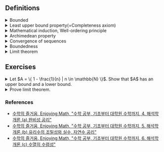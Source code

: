 ## Definitions

<details><summary>Bounded</summary>

  - Let $E \subseteq \mathbb{R}$. We say $E$ is bounded above(below) if there exists $\beta(\alpha) \in \mathbb{R}$ s.t. for each $x \in E, x \leq \beta(x \geq \alpha)$. In this case, $\beta(\alpha)$ is called an upper(lower) bound.
  
  - $E$ is bounded if $E$ is both bounded above and below.

  - Remark.
    1. $E = \emptyset$ is possible.
    2. $\beta, \alpha$ are not unique.
       - $\beta, \beta + 1, \beta + 2, \dots$
       - $\alpha, \alpha - 1, \alpha - 2, \dots$
       - ex. $`A = \{ 1 - \frac{1}{n} | n \in \mathbb{N} \} `$
       - ex. $\mathbb{N}$ has a lower bound, but doesn't have an upper bound.
       - ex. $`B = \{ r \in \mathbb{Q} | r > 0 \text{ and } r^2 < 2 \}`$. Then $B$ has a lower bound($\alpha = 0$). However, $B$ doesn't have the maximum element. \
         To show it, it is enough to show that if $p \in B$, then there exists $q \in B$ s.t. $p < q$.
         Take any $p \in B(\Leftrightarrow p > 0, p^2 < 2, p \in \mathbb{Q})$. \
         Take $q = p + \frac{2 - p^2}{p + 2}$. Since $\mathbb{Q}$ is field, then $q \in \mathbb{Q}$. \
         $2 - q = (\dots) = \frac{-2p^2 + 4}{(p+2)^2} > 0$ \
         $\therefore q \in B< 2$

</details>

<details><summary>Least upper bound property(=Completeness axiom)</summary>

  - Let $\emptyset \neq E \subseteq \mathbb{R}$ be bounded above. We say $\beta \in \mathbb{R}$ is the least upper bound of $E$ if:
    1. $\beta$ is an upper bound of $E$.
    2. If $\alpha < \beta$, then $\alpha$ is not an upper bound of $E$.
    
    We denote $\beta = supE$, called the supremum of $E$.

    ![image](images/supremum_illustration.jpg)

  - Remark.
    1. If $supE$ exists, then $supE$ must be unique. \
       $\because$ Let $\alpha, \beta$ be supremum of $E$. Then either:
       - $\alpha < \beta$(↯, by def. of least upper bound)
       - $\alpha = \beta$
       - $\alpha > \beta$(↯, by def. of least upper bound).
    2. Suppose $\emptyset \neq E \subseteq \mathbb{R}$ is not bounded above, i.e., ~(there exists $\beta$ s.t. for each $x \in E, x \leq \beta$). \
       $\Leftrightarrow$ For all $\beta \in \mathbb{R}$ there exists $x_{\beta} \in E \text{ s.t. } x_{\beta} > \beta$.<a name="remark_second_item"></a>
    3. Let $\emptyset \neq E \subseteq \mathbb{R}$ be not bounded above. \
       $\Rightarrow supE = \infty(\notin \mathbb{R})$
    4. $sup\emptyset = -\infty$
    5. Let $\emptyset \neq E \subseteq \mathbb{R}$ be bounded above. \
       $\Rightarrow$ There exists $supE = \beta \in \mathbb{R}$. (by def.) \
       Then for each $\epsilon > 0, \beta - \epsilon$ is not an upper bound. Thus by [ii.](#remark_second_item), there exists $x_{\epsilon} \in E$ s.t. $\beta - \epsilon < x_{\epsilon}$.<a name="#remark_fifth_item"></a> \
       Consequently, for each $\epsilon > 0$, there exists $x_{\epsilon} \in E$ s.t. $\beta - \epsilon < x_{\epsilon} \leq \beta$. \
       This is equivalent statement to say $\beta = supE$.
    6. For each $n \in \mathbb{N}(\epsilon = \frac{1}{n} > 0)$, by [v.](#remark_fifth_item), there exists $x_{n} \in E$ s.t. $\beta - \frac{1}{n} < x_{n} \leq \beta$.<a name="#remark_sixth_item"></a> \
       In particular, this shows that we can find a sequence ($x_{n}$) s.t. $\lim_{n\to\infty} x_{n} = \beta$. \
       In fact, [vi.](#remark_sixth_item) is equivalent to [v.](#remark_fifth_item). This is called Archimedean property.

</details>

<details><summary>Mathematical induction, Well-ordering principle</summary>

  - $`\text{Mathematical induction}_{M.I.}`$ \
    Let $A \subseteq \mathbb{N}$. If \
    $\quad$ ① $1 \in A$, \
    $\quad$ ② If $n \in A, \text{ then } n + 1 \in A$, \
    then $A = \mathbb{N}$.

  - $`\text{Well-ordering principle}_{W.O.}`$ \
    Let $A \subseteq \mathbb{N}, A \neq \emptyset$. Then there exists minimum of $A$.

  - $Proposition.$ $M.I.$ and $W.O.$ are equivalent. \
    $Proof.$ \
    ($W.O. \Rightarrow M.I.$) \
    Suppose $M.I.$ is false, i.e., let $`A \subseteq \mathbb{N} \text{ satisfying ①, ②, but } A \neq \mathbb{N}(*)`$. \
    By $`(*), \mathbb{N} - A \neq \emptyset(\mathbb{N} - A \text{ is proper subset of } \mathbb{N})`$. \
    Apply $W.O.$ Then there exists the minimum $m_0 \in \mathbb{N} - A$. \
    But, $1 \in A, 2 \in A, \dots , m_0 \in A$. (↯, $m_0 \in \mathbb{N} - A$) \
    Thus $A = \mathbb{N}$. \
    <br/>
    ($M.I. \Rightarrow W.O.$) \
    Let $A$ be non-empty subset of $\mathbb{N}$. \
    Suppose $W.O.$ is false for $A$. \
    i.e., there is no minimum of $A$. \
    Define $`B := \{ k \in \mathbb{N} | k \leq n \text{ for any } n \in A \}`$. \
    Since $`1 \notin A(\because \; 1 \text{ is minimum}), 1 \in B(\Rightarrow B \neq \emptyset).`$ \
    Let $m \in B$, then $m \notin A$. \
    Thus $`m + 1 \in B(\because\; \text{For any } n \in A, m < n, m + 1 \leq n)`$. \
    $\Rightarrow B = \mathbb{N}$ (by $M.I.$)\
    $\Rightarrow A = \emptyset$ (↯)

</details>

<details><summary>Archimedean property</summary>

  - Let $x, y \in \mathbb{R}$ with $x > 0$. Then there exists $n \in \mathbb{N}$ s.t. $nx > y$. \
    $Proof.$ \
    If $y \leq 0$, take $n = 1.(1 \times x > y).$ So suppose $y > 0$. \
    $Claim$: there exists $`n \in \mathbb{N} \;\:s.t.\;\: nx > y`$. \
    Suppose not, i.e., for each $n \in \mathbb{N}, nx \leq y$. \
    Define $`E :=  \{ nx | n \in \mathbb{N} \},`$ \
    Then $\emptyset \neq E \subseteq \mathbb{R}$, $E$ is bounded above by $y$. \
    Thus there exists $supE = \beta \in \mathbb{R}$. \
    Since $x > 0, \text{ then } \beta - x < \beta.$ \
    $\Rightarrow \beta - x$ is not an upper bound. \
    So there exists $`n \in \mathbb{N} \;\:s.t.\;\: \beta - x < nx \in E \leq \beta`$. \
    $\Rightarrow \beta < (n + 1)x, n + 1 \in \mathbb{N}$ \
    $\Rightarrow (n + 1)x \in E$ (↯, $\beta$ is an upper bound)
  
  - Remark.
    1. Take $x = \epsilon > 0, y = 1$.<a name="#ap_remark_first_item"></a> \
       Then by this property, there exists $`n \in \mathbb{N} \;\:s.t.\;\: n - \epsilon > 1(\Leftrightarrow \frac{1}{n} < \epsilon)`$.
    2. Let $\emptyset \neq E \subseteq \mathbb{R}$ be a non-empty, bounded above. \
       $\Rightarrow$ There exists $supE = \beta \in \mathbb{R}$. \
       $\Leftrightarrow$ For each $\epsilon > 0$, there exists $`x_{\epsilon} \in E \;\:s.t.\;\: \beta - \epsilon < x_{\epsilon} \leq \beta`$. \
       $\Leftrightarrow$ For each $n \in \mathbb{N}(\epsilon = \frac{1}{n})$, there exists $`x_n \in E \;\:s.t.\;\: \beta - \frac{1}{n} < x_n \leq \beta`$. $\dots$ (\*\*) \
       In fact , ($\Leftarrow$) holds as well. \
       Suppose (\*\*) holds, \
       Let $\epsilon > 0$ be fixed. Then by $A.P.$, there exists $`n \in \mathbb{}N \;\:s.t.\;\: \frac{1}{n} < \epsilon`$. (by [i.](#ap_remark_first_item)) \
       $\Leftrightarrow -\frac{1}{n} > -\epsilon \Leftrightarrow \beta - \frac{1}{n} > \beta - \epsilon$ \
       Thus for each $\epsilon > 0$, there exists $`n \in \mathbb{N} \;s.t.`$ for corresponding $x_n \in E$ satisfying \
       $\beta - \epsilon < \beta - \frac{1}{n} < x_n \leq \beta$. \
       Consequently, we have a sequence $`(x_n)_{n=1}^{\infty} \text{ s.t. } \lim_{n\to\infty} x_{n} = \beta`$. \
       \
       Note. 위의 논지(argument)는 $\beta$를 handling하는데 있어서 $\beta$로 수렴하는 수열로 다룰 수 있고, uncountable한 $\epsilon > 0$의 선택지를 countable한 $n$으로 다룰 수 있음을 시사한다.
   
   - Density of $\mathbb{Q}$(유리수의 조밀성) \
     For any $x, y \in \mathbb{R}$ with $x < y$, there exists $`r \in \mathbb{Q} \;\:s.t.\;\: x < r < y`$. \
     $Proof.$ \
     There are 3 cases for $x < y$. \
     ①$`x < 0 < y`$ \
     ②$`0 < x < y`$ \
     ③$`x < y < 0`$ \
     It suffices to show ②. \
     With 1, there exists $`n \in \mathbb{N} \;\:s.t.\;\: n(y - x) > 1`$ by $A.P.$($\Leftrightarrow nx + 1 < ny$) \
     $`Purpose.\; x < \frac{m}{n} < y`$ \
     Define $`A := \{ k \in \mathbb{N} | nx < k \} \neq \emptyset`$ \
     $`\Rightarrow \emptyset \neq A \subseteq \mathbb{N}`$. \
     By $W.O.$, there exists the smallest element $m_0 \in A$, i.e., $nx < m_0$ but $nx \geq m_0 - 1$. \
     So, $m_0 - 1 \leq nx < m_0$ \
     $\Rightarrow nx < m_0 \leq nx + 1 < ny$ \
     $\Rightarrow nx < m_0 < ny$ \
     $\Leftrightarrow x < \frac{m_0}{n} < y$. \
     $Remark.$ $m_0$ was coming from $W.O.$ and $n$ was coming from $sup$.

</details>

<details><summary>Convergence of sequences</summary>

  - We say $`\{ a_{n} \}_{n = 1}^{\infty}(\subseteq X, \text{X is topological space})`$ is a sequence if it is a function $`\{ a_{n} \}_{n = 1}^{\infty}: \mathbb{N} \rightarrow X(n \mapsto a_{n})`$. In advanced calculus, $`X = \mathbb{R}`$.
  
  - We say a sequence $`\{ a_{n} \}_{n = 1}^{\infty}(\subseteq \mathbb{R})`$ converges to $`\alpha \in \mathbb{R}`$ if for each $`\epsilon > 0`$, there exists $`N_{\epsilon} \in \mathbb{N} \;s.t.\;`$ for any $`n \geq N_{\epsilon}, n \in \mathbb{N}, |a_{n} - \alpha| < \epsilon`$. We denote $`\lim_{x\to\infty}a_{n} = \alpha`$. Otherwise, we say $`\{ a_{n} \}`$ diverges.

    Remark.
    - Step ⓪: For each $`\epsilon > 0`$($`\epsilon`$ is fixed)
    - Step ①: there exists corresponding $`N_{\epsilon} \in \mathbb{N}`$,
    - Step ②: for any $`n \geq N_{\epsilon}, n \in \mathbb{N}`$($n$ is fixed but arbitrary),
    - Step ③: $`|a_{n} - \alpha| < \epsilon`$.
  
  - ex. $`a_{n} = \frac{1}{n},`$ for each $`n \in \mathbb{N}`$. \
    Claim: $`\lim{n\to\infty}\frac{1}{n} = 0`$ \
    By Archimedean property, there exists $`N_{\epsilon} \in \mathbb{N} \;s.t.\; N_{\epsilon} \times \epsilon > 1 \Leftrightarrow \frac{1}{N_{\epsilon}} < \epsilon`$. \
    Then for any $`n \geq N_{\epsilon} \Leftrightarrow \frac{1}{n} \leq \frac{1}{N_{\epsilon}},`$ \
    $`|a_{n} - \alpha| = |\frac{1}{n} - 0| = \frac{1}{n} \leq \frac{1}{N_{\epsilon}} < \epsilon, \;i.e.\; |a_{n} - \alpha| < \epsilon`$. \
    Hence, $`\lim{n\to\infty}a_{n} = 0`$.

  - (counter example) $`b_{n} = 1-(-1)^{n}`$ for each $n$. \
    Prove: $`b_{n}`$ diverges. \
    Observe that $`|b_{m} - b_{m+1}| = 2 > 0`$ for any $`m \in \mathbb{N}`$. \
    Choose $`\epsilon > 0`$ satisfying $`\epsilon < 2`$. \
    If $`\{ b_{n} \}`$ converges to some $`\beta \in \mathbb{R}`$. \
    $`|b_{n} - \beta| = | b_{n} - b_{n+1} + b_{n+1} - \beta |`$ \
    $`\leq | b_{n} - b_{n+1} | + | b_{n+1} - \beta | = k`$ (by triangle inequality) \
    Then $`k \geq 2, \;i.e.\; k`$ cannot be smaller than $\epsilon$ for any $`n \in \mathbb{N}`$. \
    Thus there is no $`N_{\epsilon} \in \mathbb{N}`$ satisfying for any $`n \geq N_{\epsilon}, |b_n - \beta| < \epsilon`$. \
    Note that '≤' is used while applying triangle inequality in the proof above.

  - Remark. Property of the absolute value \
    $`|x| = x(\text{if } x \leq 0) \text{ or } -x(\text{if} x < 0)`$
    1. $`|x| = |-x| = \sqrt{x^2}`$
    2. $`|xy| = |x| \times |y|`$
    3. For each $`r > 0, |x| < r \Leftrightarrow -r < x < r`$
    4. $`-|x| \leq x \leq |x|`$
    5. $`|x+y| \leq |x| + |y|`$
      - $\because$ $`-|x| \leq x  \leq |x|, -|y| \leq y  \leq |y|`$ \
        $`\Leftrightarrow -(|x| + |y|) \leq x + y \leq |x| + |y|`$ (by iv.) \
        $`\Leftrightarrow |x + y| \leq |x| + |y|`$ (by iii.)
    6. $`|x| > d \Leftrightarrow x > d \lor x < -d`$

</details>

<details><summary>Boundedness</summary>

  - A sequence $`\{ a_{n} \}_{n = 1}^{\infty} \;in\; \mathbb{R}`$ is bounded if there exists $`M > 0 \;s.t.\;`$ for any $`n \in \mathbb{N}, |a_{n}| \leq M`$.

  - Remark.
    - (Wrong) A sequence $`\{ a_{n} \}_{n = 1}^{\infty} \;in\; \mathbb{R}`$ is bounded if for any $`n \in \mathbb{N}`$ there exists $`M > 0 \;s.t.\; |a_{n}| \leq M`$.
    - Boundedness is not a topological property.
  
  - Proposition. If $`\{ a_{n} \}_{n = 1}^{\infty} \;in\; \mathbb{R}`$ is convergent, then $`\{ a_{n} \}_{n = 1}^{\infty}`$ is bounded. \
    Proof. Let $`\alpha = \lim{n\to\infty}a_{n} \in \mathbb{R}`$. \
    Take $`\epsilon = 1`$. \
    Then there exists $`N_{1} \in \mathbb{N} \;s.t.\;`$ for any $`n \geq N_{1}, n \in \mathbb{N}, |a_{n} - \alpha| < \epsilon = 1`$. \
    $`\Leftrightarrow -1 < a_{n} - \alpha < 1`$ \
    $`\Leftrightarrow \alpha - 1 < a_{n} < \alpha + 1`$ \
    We can choose $`M = max\{ |\alpha + 1|, |a_1|, \dots, |a_{N_1 - 1}| \}`$. \
    Then for any $`n \in \mathbb{N}, |a_{n}| \leq M`$. \
    Q. What about the converse? i.e. if $`\{ a_{n} \}_{n = 1}^{\infty} \in \mathbb{R}`$ is bounded then is it convergent? \
    In general, no(counter-example. $`b_{n} = 1 - (-1)^{n}`$) \
    However, we can say something on this, since it is "partially" true.

</details>

<details><summary>Limit theorem</summary>

Let $`\lim{n\to\infty}a_{n} = \alpha, \lim{n\to\infty}b_{n} = \beta, \alpha, \beta \in \mathbb{R}`$. Then the followings hold: \
    $`\;\;\;\text{(a)}\lim{n\to\infty}(a_{n} + b_{n}) = \alpha + \beta`$ \
    $`\;\;\;\text{(b)}\lim{n\to\infty}(ka_{n}) = k\alpha \text{ for any } k \in \mathbb{R}`$ \
    $`\;\;\;\text{(c)}\lim{n\to\infty}(a_{n} - b_{n}) = \alpha - \beta`$ \
    $`\;\;\;\text{(d)}\lim{n\to\infty}(a_{n} \times b_{n}) = \alpha \times \beta`$ \
    $`\;\;\;\text{(e)}\lim{n\to\infty}(\frac{a_{n}}{b_{n}}) = \frac{\alpha}{\beta}`$ provided $`b_{n}, \beta \neq 0`$ for any $`$n \in \mathbb{N}`$

</details>

## Exercises

<details><summary>Let $A = \{ 1 - \frac{1}{n} | n \in \mathbb{N} \}$. Show that $A$ has an upper bound and a lower bound.</summary>

  Proof. \
  For all $n \in \mathbb{N}, 1 - \frac{1}{n} = \frac{n-1}{n} < 1 = \frac{n}{n}$. \
  $\Rightarrow$ 1 is an upper bound of A. \
  For all $n \in \mathbb{N}, 1 - \frac{1}{n} \geq 0.$ \
  $\Rightarrow$ 0 is an lower bound of A.

</details>

<details><summary>Prove limit theorem.</summary>

  - <details><summary>Proof of (a).</summary>
    
    Let $`c_{n} = a_{n} + b_{n}`$. \
    NTS. $`\lim{n\to\infty}c_{n} = \alpha + \beta`$ \
    Let $`\epsilon > 0`$ be fixed. \
    By the assumption, $`\lim{n\to\infty}a_{n} = \alpha`$, $`\lim{n\to\infty}b_{n} = \beta \;,\;i.e.,`$
      - there exists $`N_{\epsilon} \in \mathbb{N} \;s.t.\; \text{ for any } n \geq N_{\epsilon} |a_{n} - \alpha| < \epsilon`$.
      - there exists $`N_{\epsilon}' \in \mathbb{N} \;s.t.\; \text{ for any } n \geq N_{\epsilon}' |b_{n} - \beta| < \epsilon`$. \
    The propositions above also hold for $`\frac{\epsilon}{2} \;,\;i.e.,`$
      - there exists $`N_{\epsilon} \in \mathbb{N} \;s.t.\; \text{ for any } n \geq N_{\epsilon} |a_{n} - \alpha| < \frac{\epsilon}{2}`$.
      - there exists $`N_{\epsilon}' \in \mathbb{N} \;s.t.\; \text{ for any } n \geq N_{\epsilon}' |b_{n} - \beta| < \frac{\epsilon}{2}`$. \
    Take $`N = max \{ N_{\epsilon}, N_{\epsilon}' \}`$. \
    Then $`|c_{n} - (\alpha + \beta)|`$ \
    $`= |(a_{n} - \alpha) + (b_{n} - \beta)|`$ \
    $`\leq |(a_{n} - \alpha)| + |(b_{n} - \beta)| `$ \
    $`< \frac{\epsilon}{2} + \frac{\epsilon}{2} = \epsilon`$. \
    Hence, for each $`\epsilon > 0`$, there exists $`N \in \mathbb{N} \;s.t.\; \text{ for any } n \geq \mathbb{N}, |C_{n} - (\alpha + \beta)| < \epsilon`$ \
    $`\Leftrightarrow \lim{n\to\infty}c_{n} = \lim{n\to\infty}(a_{n} + b_{n}) = \alpha + \beta`$.
  
  </details>

</details>

### References

- [수학의 즐거움, Enjoying Math, "수학 공부, 기초부터 대학원 수학까지, 4. 해석학 개론 (a) 완비성 공리"](https://youtu.be/pHIImTBdBRs?feature=shared)
- [수학의 즐거움, Enjoying Math, "수학 공부, 기초부터 대학원 수학까지, 5. 해석학 개론 (b) 유리수의 조밀성와 실수, 자연수 공리"](https://youtu.be/RYjhQyXxTpQ?feature=shared)
- [수학의 즐거움, Enjoying Math, "수학 공부, 기초부터 대학원 수학까지, 6. 해석학 개론 (c) 수열의 수렴성"](https://youtu.be/jwLfzJyIxmU?feature=shared)
